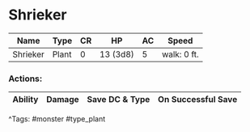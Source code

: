 # Shrieker

| Name | Type | CR | HP | AC | Speed |
|------|------|----|----|----|-------|
| Shrieker | Plant | 0 | 13 (3d8) | 5 | walk: 0 ft. |

### Actions:

| Ability | Damage | Save DC & Type | On Successful Save |
|---------|--------|----------------|--------------------|


^Tags: #monster #type_plant